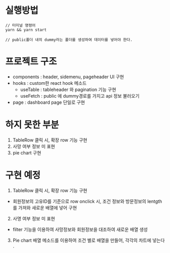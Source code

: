 # 실행방법

```
// 터미널 명령어
yarn && yarn start

// public폴더 내의 dummy라는 폴더를 생성하여 데이터를 넣어야 한다.
```

# 프로젝트 구조

- components : header, sidemenu, pageheader UI 구현
- hooks : custom한 react hook 메소드
  - useTable : tableheader 와 pagination 기능 구현
  - useFetch : public 에 dummy경로를 가지고 api 정보 불러오기
- page : dashboard page 단일로 구현

# 하지 못한 부분

1. TableRow 클릭 시, 확장 row 기능 구현
2. 사망 여부 정보 미 표현
3. pie chart 구현

# 구현 예정

1. TableRow 클릭 시, 확장 row 기능 구현

- 회원정보의 고유ID를 기준으로 row onclick 시, 조건 정보와 방문정보의 lentgth 를 가져와 새로운 배열에 넣어 구현

2. 사명 여부 정보 미 표현

- filter 기능을 이용하여 사망정보와 회원정보을 대조하여 새로운 배열 생성

3. Pie chart 배열 메소드를 이용하여 조건 별로 배열을 만들어, 각각의 차트에 넣는다 .
